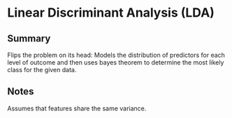 # Linear Discriminant Analysis (LDA)

## Summary
Flips the problem on its head: Models the distribution of predictors for each level of outcome and then uses bayes theorem to determine the most likely class for the given data.

## Notes
Assumes that features share the same variance.

